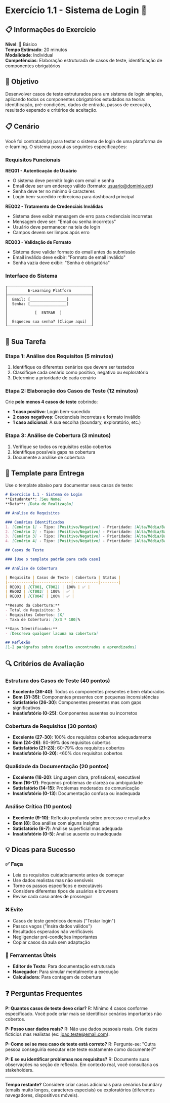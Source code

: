 # Exercício 1.1 - Sistema de Login 🔐

## 📋 Informações do Exercício

**Nível**: 🔵 Básico  
**Tempo Estimado**: 20 minutos  
**Modalidade**: Individual  
**Competências**: Elaboração estruturada de casos de teste, identificação de componentes obrigatórios

## 🎯 Objetivo

Desenvolver casos de teste estruturados para um sistema de login simples, aplicando todos os componentes obrigatórios estudados na teoria: identificação, pré-condições, dados de entrada, passos de execução, resultado esperado e critérios de aceitação.

## 📋 Cenário

Você foi contratado(a) para testar o sistema de login de uma plataforma de e-learning. O sistema possui as seguintes especificações:

### Requisitos Funcionais

**REQ01 - Autenticação de Usuário**
- O sistema deve permitir login com email e senha
- Email deve ser um endereço válido (formato: usuario@dominio.ext)
- Senha deve ter no mínimo 6 caracteres
- Login bem-sucedido redireciona para dashboard principal

**REQ02 - Tratamento de Credenciais Inválidas**
- Sistema deve exibir mensagem de erro para credenciais incorretas
- Mensagem deve ser: "Email ou senha incorretos"
- Usuário deve permanecer na tela de login
- Campos devem ser limpos após erro

**REQ03 - Validação de Formato**
- Sistema deve validar formato do email antes da submissão
- Email inválido deve exibir: "Formato de email inválido"
- Senha vazia deve exibir: "Senha é obrigatória"

### Interface do Sistema

```
┌─────────────────────────────────────┐
│         E-Learning Platform         │
├─────────────────────────────────────┤
│  Email: [________________]          │
│  Senha: [________________]          │
│                                     │
│            [  ENTRAR  ]             │
│                                     │
│  Esqueceu sua senha? [Clique aqui]  │
└─────────────────────────────────────┘
```

## 📝 Sua Tarefa

### Etapa 1: Análise dos Requisitos (5 minutos)
1. Identifique os diferentes cenários que devem ser testados
2. Classifique cada cenário como positivo, negativo ou exploratório
3. Determine a prioridade de cada cenário

### Etapa 2: Elaboração dos Casos de Teste (12 minutos)
Crie **pelo menos 4 casos de teste** cobrindo:
- **1 caso positivo**: Login bem-sucedido
- **2 casos negativos**: Credenciais incorretas e formato inválido
- **1 caso adicional**: À sua escolha (boundary, exploratório, etc.)

### Etapa 3: Análise de Cobertura (3 minutos)
1. Verifique se todos os requisitos estão cobertos
2. Identifique possíveis gaps na cobertura
3. Documente a análise de cobertura

## 📄 Template para Entrega

Use o template abaixo para documentar seus casos de teste:

```markdown
# Exercício 1.1 - Sistema de Login
**Estudante**: [Seu Nome]
**Data**: [Data de Realização]

## Análise de Requisitos

### Cenários Identificados
1. [Cenário 1] - Tipo: [Positivo/Negativo] - Prioridade: [Alta/Média/Baixa]
2. [Cenário 2] - Tipo: [Positivo/Negativo] - Prioridade: [Alta/Média/Baixa]
3. [Cenário 3] - Tipo: [Positivo/Negativo] - Prioridade: [Alta/Média/Baixa]
4. [Cenário 4] - Tipo: [Positivo/Negativo] - Prioridade: [Alta/Média/Baixa]

## Casos de Teste

### [Use o template padrão para cada caso]

## Análise de Cobertura

| Requisito | Casos de Teste | Cobertura | Status |
|-----------|----------------|-----------|--------|
| REQ01 | [CT001, CT002] | 100% | ✅ |
| REQ02 | [CT003] | 100% | ✅ |
| REQ03 | [CT004] | 100% | ✅ |

**Resumo da Cobertura:**
- Total de Requisitos: 3
- Requisitos Cobertos: [X]
- Taxa de Cobertura: [X/3 * 100]%

**Gaps Identificados:**
- [Descreva qualquer lacuna na cobertura]

## Reflexão
[1-2 parágrafos sobre desafios encontrados e aprendizados]
```

## 🔍 Critérios de Avaliação

### Estrutura dos Casos de Teste (40 pontos)
- **Excelente (36-40)**: Todos os componentes presentes e bem elaborados
- **Bom (31-35)**: Componentes presentes com pequenas inconsistências
- **Satisfatório (26-30)**: Componentes presentes mas com gaps significativos
- **Insatisfatório (0-25)**: Componentes ausentes ou incorretos

### Cobertura de Requisitos (30 pontos)
- **Excelente (27-30)**: 100% dos requisitos cobertos adequadamente
- **Bom (24-26)**: 80-99% dos requisitos cobertos
- **Satisfatório (21-23)**: 60-79% dos requisitos cobertos
- **Insatisfatório (0-20)**: <60% dos requisitos cobertos

### Qualidade da Documentação (20 pontos)
- **Excelente (18-20)**: Linguagem clara, profissional, executável
- **Bom (16-17)**: Pequenos problemas de clareza ou ambiguidade
- **Satisfatório (14-15)**: Problemas moderados de comunicação
- **Insatisfatório (0-13)**: Documentação confusa ou inadequada

### Análise Crítica (10 pontos)
- **Excelente (9-10)**: Reflexão profunda sobre processo e resultados
- **Bom (8)**: Boa análise com alguns insights
- **Satisfatório (6-7)**: Análise superficial mas adequada
- **Insatisfatório (0-5)**: Análise ausente ou inadequada

## 💡 Dicas para Sucesso

### ✅ Faça
- Leia os requisitos cuidadosamente antes de começar
- Use dados realistas mas não sensíveis
- Torne os passos específicos e executáveis
- Considere diferentes tipos de usuários e browsers
- Revise cada caso antes de prosseguir

### ❌ Evite
- Casos de teste genéricos demais ("Testar login")
- Passos vagos ("Insira dados válidos")
- Resultados esperados não verificáveis
- Negligenciar pré-condições importantes
- Copiar casos da aula sem adaptação

### 🔧 Ferramentas Úteis
- **Editor de Texto**: Para documentação estruturada
- **Navegador**: Para simular mentalmente a execução
- **Calculadora**: Para contagem de cobertura

## ❓ Perguntas Frequentes

**P: Quantos casos de teste devo criar?**
R: Mínimo 4 casos conforme especificado. Você pode criar mais se identificar cenários importantes não cobertos.

**P: Posso usar dados reais?**
R: Não use dados pessoais reais. Crie dados fictícios mas realistas (ex: joao.teste@email.com).

**P: Como sei se meu caso de teste está correto?**
R: Pergunte-se: "Outra pessoa conseguiria executar este teste exatamente como documentei?"

**P: E se eu identificar problemas nos requisitos?**
R: Documente suas observações na seção de reflexão. Em contexto real, você consultaria os stakeholders.

---

**Tempo restante?** Considere criar casos adicionais para cenários boundary (emails muito longos, caracteres especiais) ou exploratórios (diferentes navegadores, dispositivos móveis).
